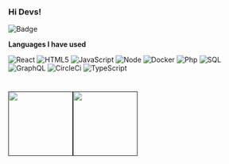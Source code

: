 ### Hi Devs!   
  
  ![Badge](https://img.shields.io/badge/Work-Engeplus-%237159c1?style=for-the-badge&logo=ghost)
 
**Languages I have used**

![React](https://img.shields.io/badge/-ReactNative-000000?style=flat&logo=React)
![HTML5](https://img.shields.io/badge/-HTML5-000000?style=flat&logo=HTML5)
![JavaScript](https://img.shields.io/badge/-JavaScript-000000?style=flat&logo=javascript)
![Node](https://img.shields.io/badge/-NodeJS-000000?style=flat&logo=nodejs)
![Docker](https://img.shields.io/badge/-Docker-000000?style=flat&logo=Docker)
![Php](https://img.shields.io/badge/-PHP-000000?style=flat&logo=php)
![SQL](https://img.shields.io/badge/-SQL-000000?style=flat&logo=ORACLE)
![GraphQL](https://img.shields.io/badge/-GraphQL-000000?style=flat&logo=GRAPHQL)
![CircleCi](https://img.shields.io/badge/-CircleCI-000000?style=flat&logo=CIRCLECI)
![TypeScript](https://img.shields.io/badge/-TypeScript-000000?style=flat&logo=typescript&logoColor=007ACC)



<h1>
    <a href="">
        <img align="" height='130px' src="https://github-readme-stats.vercel.app/api?username=PatrickNascimento&hide_title=true&show_icons=true&include_all_commits=true&line_height=21&bg_color=0&theme=graywhite" /><img align="" height='130px' src="https://github-readme-stats.vercel.app/api/top-langs/?username=PatrickNascimento&hide_title=true&layout=compact&bg_color=0&theme=graywhite" />
    </a>
</h1>
